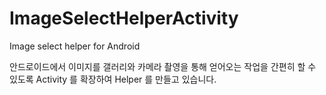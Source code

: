 ImageSelectHelperActivity
=========================

Image select helper for Android

안드로이드에서 이미지를 갤러리와 카메라 촬영을 통해 얻어오는 작업을 
간편히 할 수 있도록 Activity 를 확장하여 Helper 를 만들고 있습니다.



